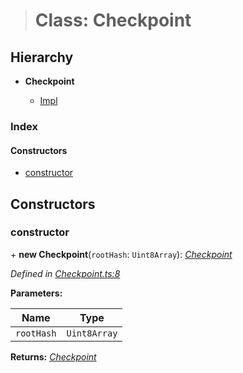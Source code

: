 > # Class: Checkpoint

## Hierarchy

* **Checkpoint**

  * [Impl](_impl_.impl.md)

### Index

#### Constructors

* [constructor](_checkpoint_.checkpoint.md#constructor)

## Constructors

###  constructor

\+ **new Checkpoint**(`rootHash`: `Uint8Array`): *[Checkpoint](_checkpoint_.checkpoint.md)*

*Defined in [Checkpoint.ts:8](https://github.com/polkadot-js/common/blob/df8c103/packages/trie-db/src/Checkpoint.ts#L8)*

**Parameters:**

Name | Type |
------ | ------ |
`rootHash` | `Uint8Array` |

**Returns:** *[Checkpoint](_checkpoint_.checkpoint.md)*